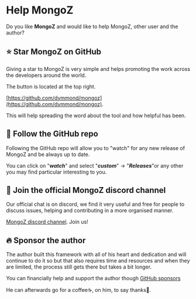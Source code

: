 # Help MongoZ

Do you like **MongoZ** and would like to help MongoZ, other user and the author?

## ⭐ Star **MongoZ** on GitHub

Giving a star to MongoZ is very simple and helps promoting the work across the developers around the world.

The button is located at the top right.

[https://github.com/dymmond/mongoz](https://github.com/dymmond/mongoz).

This will help spreading the word about the tool and how helpful has been.

## 👀 Follow the GitHub repo

Following the GitHub repo will allow you to "watch" for any new release of MongoZ and be always up to date.

You can click on "***watch***" and select "***custom***" -> "***Releases***"or any other you may find particular
interesting to you.

## 💬 Join the official MongoZ discord channel

Our official chat is on discord, we find it very useful and free for people to discuss issues, helping and contributing
in a more organised manner.

<a href="https://discord.gg/eMrM9sWWvu" target="_blank">MongoZ discord channel</a>. Join us!

## 🔥 Sponsor the author

The author built this framework with all of his heart and dedication and will continue to do it so but that also
requires time and resources and when they are limited, the process still gets there but takes a bit longer.

You can financially help and support the author though [GitHub sponsors](https://github.com/sponsors/tarsil)

He can afterwards go for a coffee☕, on him, to say thanks🙏.

